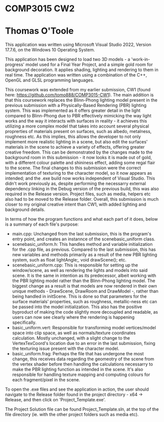 # COMP3015 CW2
# Thomas O'Toole
 
This application was written using Microsoft Visual Studio 2022, Version 17.7.6, on the Windows 10 Operating System.

This application has been designed to load two 3D models - a 'work-in-progress' model used for a Final Year Project, and a simple gold room for background decoration. It applies shading, lighting and rendering to them in real time. The application was written using a combination of the C++, OpenGL and GLSL programming languages.

This coursework was extended from my earlier submission, CW1 (found here: https://github.com/tomo888/COMP3015-CW1). The main addition is that this coursework replaces the Blinn-Phong lighting model present in the previous submission with a Physically-Based Rendering (PBR) lighting system. This was implemented as it offers greater detail in the light compared to Blinn-Phong due to PBR effectively mimicking the way light works and the way it interacts with surfaces in reality - it achieves this utilizing a more complex model that takes into account several physical proprerties of materials present on surfaces, such as albedo, metalness, roughness etc. As this implies, this allows the developer to not only implement more realistic lighting in a scene, but also edit the surfaces' materials in the scene to achieve a variety of effects, offering greater creative freedom. This can be demonstrated by the changes made to the background room in this submission - it now looks it is made out of gold, with a different colour palette and shininess effect, adding some regal flair to the scene. The final changes to this submission were the correct implementation of texturing to the character model, so it now appears as intended; and the .exe build now works independent of Visual Studio. This didn't work previously as, despite performing the necessarry external dependency linking in the Debug version of the previous build, this was also required in the Release version. Project files, such as media, helpers etc also had to be moved to the Release folder. Overall, this submission is much closer to my original creative intent than CW1, with added lighting and background details.

In terms of how the program functions and what each part of it does, below is a summary of each file's purpose:

- main.cpp: Unchanged from the last submission, this is the program's entry point, and creates an instannce of the scenebasic_uniform class.
- scenebasic_uniform.h: This handles method and variable initialization for the .cpp file, as previous. Compared to the last submission, this has new variables and methods primarily as a result of the new PBR lighting system, such as     float lightAngle;, void drawScene(); etc.
- scenebasic_uniform.cpp: This is responsible for setting up the window/scene, as well as rendering the lights and models into said scene. It is the same in intention as its predecessor, albeit working with the PBR lighting model rather than the Blinn-Phong lighting model. The biggest change as a result is that models are now rendered in their own unique methods - DrawScene, DrawRoom and DrawModel -, rather than being handled in initScene. This is done so that parameters for the surface materials' properties, such as roughness, metallic-ness etc can be passed into the model initialization. This also has the positive byproduct of making the code slightly more decoupled and readable, as users can now see clearly where the rendering is happening specifically.
- basic_uniform.vert: Responsible for transforming model vertices/model space into clip space, as well as normals/texture coordinates calculation. Mostly unchanged, with a slight change to the VertexTexCoord's location due to an error in the last submission, fixing the texturing issue present with the character model.
- basic_uniform.frag: Perhaps the file that has undergone the most change, this receives data regarding the geomeotry of the scene from the vertex shader before then handling the calculations necessarry to make the PBR lighting function as intended in the scene. It's also responsible for handling texture mapping and computing colours for each fragment/pixel in the scene.

To open the .exe files and see the application in action, the user should navigate to the Release folder found in the project directory - x64 -> Release, and then click on 'Project_Template.exe'.

The Project Solution file can be found Project_Template.sln, at the top of the file directory (ie. with the other project folders such as media etc).
